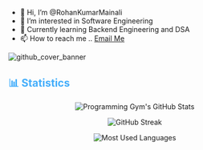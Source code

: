 - 👋 Hi, I’m @RohanKumarMainali
- 👀 I’m interested in Software Engineering
- 🌱 Currently learning Backend Engineering and DSA
- 📫 How to reach me .. [Email Me](mailto:rohanmainali39@gmail.com)


![github_cover_banner](https://svg-banners.vercel.app/api?type=glitch&text1=while(live)code();&width=1200&height=200)


<!-- Statistics -->

<h2 style="color: #44AEFB">📊 Statistics</h2>


<!-- Begin Stats Cards -->
<!-- Resources:  -->
<!-- Github & Languages Stats: https://github.com/rohankumarmainali/github-readme-stats --> 
<!-- Streak Stats: https://github.com/rohankumarmainali/github-readme-streak-stats -->
<!-- Change the value after ?username= to your GitHub username. -->
<div class="stats" align="center">

![Programming Gym's GitHub Stats](https://github-readme-stats.vercel.app/api?username=rohankumarmainali&hide=stars&count_private=true&show_icons=true&theme=algolia&border_radius=20)

![GitHub Streak](https://streak-stats.demolab.com?user=rohankumarmainali&count_private=true&theme=algolia&border_radius=20)

![Most Used Languages](https://github-readme-stats.vercel.app/api/top-langs/?username=rohankumarmainali&layout=compact&show_icons=true&theme=algolia&border_radius=20)
</div>




<!---
RohanKumarMainali/RohanKumarMainali is a ✨ special ✨ repository because its `README.md` (this file) appears on your GitHub profile.
You can click the Preview link to take a look at your changes.
--->

